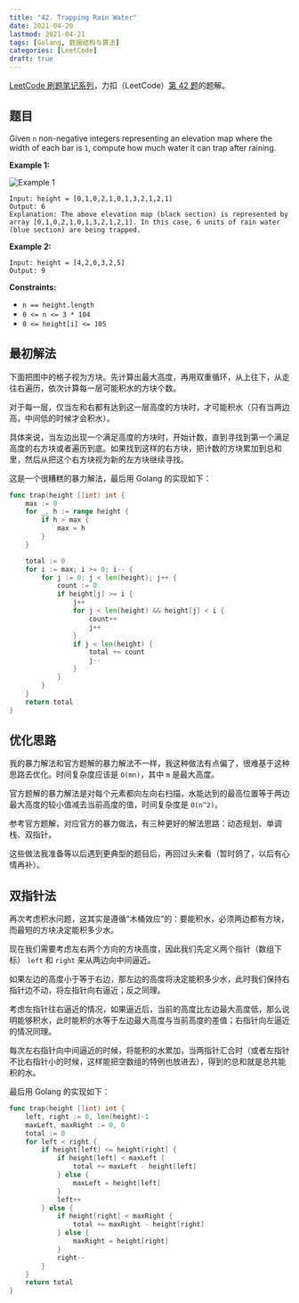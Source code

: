 ```yaml
---
title: "42. Trapping Rain Water"
date: 2021-04-20
lastmod: 2021-04-21
tags: [Golang, 数据结构与算法]
categories: [LeetCode]
draft: true
---
```


[LeetCode 刷题笔记系列](/posts/leetcode/leetcode)，力扣（LeetCode）[第 42 题](https://leetcode-cn.com/problems/trapping-rain-water)的题解。

<!--more-->

## 题目

Given `n` non-negative integers representing an elevation map where the width of each bar is `1`, compute how much water it can trap after raining.

**Example 1:**

![Example 1](/images/leetcode/daily/42-trapping-rain-water/rainwatertrap.png)

```text
Input: height = [0,1,0,2,1,0,1,3,2,1,2,1]
Output: 6
Explanation: The above elevation map (black section) is represented by array [0,1,0,2,1,0,1,3,2,1,2,1]. In this case, 6 units of rain water (blue section) are being trapped.
```

**Example 2:**

```text
Input: height = [4,2,0,3,2,5]
Output: 9
```

**Constraints:**

- `n == height.length`
- `0 <= n <= 3 * 104`
- `0 <= height[i] <= 105`

## 最初解法

下面把图中的格子视为方块。先计算出最大高度，再用双重循环，从上往下，从走往右遍历，依次计算每一层可能积水的方块个数。

对于每一层，仅当左和右都有达到这一层高度的方块时，才可能积水（只有当两边高，中间低的时候才会积水）。

具体来说，当左边出现一个满足高度的方块时，开始计数，直到寻找到第一个满足高度的右方块或者遍历到底。如果找到这样的右方块，把计数的方块累加到总和里，然后从把这个右方块视为新的左方块继续寻找。

这是一个很糟糕的暴力解法，最后用 Golang 的实现如下：

```go
func trap(height []int) int {
    max := 0
    for _, h := range height {
        if h > max {
            max = h
        }
    }

    total := 0
    for i := max; i >= 0; i-- {
        for j := 0; j < len(height); j++ {
            count := 0
            if height[j] >= i {
                j++
                for j < len(height) && height[j] < i {
                    count++
                    j++
                }
                if j < len(height) {
                    total += count
                    j--
                }
            }
        }
    }
    return total
}
```

## 优化思路

我的暴力解法和官方题解的暴力解法不一样，我这种做法有点偏了，很难基于这种思路去优化。时间复杂度应该是 `O(mn)`，其中 `m` 是最大高度。

官方题解的暴力解法是对每个元素都向左向右扫描，水能达到的最高位置等于两边最大高度的较小值减去当前高度的值，时间复杂度是 `O(n^2)`。

参考官方题解，对应官方的暴力做法，有三种更好的解法思路：动态规划、单调栈、双指针。

这些做法我准备等以后遇到更典型的题目后，再回过头来看（暂时鸽了，以后有心情再补）。

## 双指针法

再次考虑积水问题，这其实是遵循“木桶效应”的：要能积水，必须两边都有方块，而最短的方块决定能积多少水。

现在我们需要考虑左右两个方向的方块高度，因此我们先定义两个指针（数组下标） `left` 和 `right` 来从两边向中间逼近。

如果左边的高度小于等于右边，那左边的高度将决定能积多少水，此时我们保持右指针边不动，将左指针向右逼近；反之同理。

考虑左指针往右逼近的情况，如果逼近后，当前的高度比左边最大高度低，那么说明能够积水，此时能积的水等于左边最大高度与当前高度的差值；右指针向左逼近的情况同理。

每次左右指针向中间逼近的时候，将能积的水累加，当两指针汇合时（或者左指针不比右指针小的时候，这样能把空数组的特例也放进去），得到的总和就是总共能积的水。

最后用 Golang 的实现如下：

```go
func trap(height []int) int {
    left, right := 0, len(height)-1
    maxLeft, maxRight := 0, 0
    total := 0
    for left < right {
        if height[left] <= height[right] {
            if height[left] < maxLeft {
                total += maxLeft - height[left]
            } else {
                maxLeft = height[left]
            }
            left++
        } else {
            if height[right] < maxRight {
                total += maxRight - height[right]
            } else {
                maxRight = height[right]
            }
            right--
        }
    }
    return total
}
```
